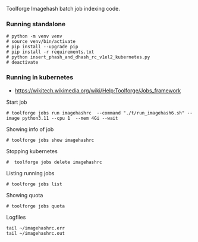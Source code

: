 Toolforge Imagehash batch job indexing code. 

### Running standalone

```
# python -m venv venv
# source venv/bin/activate
# pip install --upgrade pip
# pip install -r requirements.txt
# python insert_phash_and_dhash_rc_v1el2_kubernetes.py
# deactivate
```

### Running in kubernetes
- https://wikitech.wikimedia.org/wiki/Help:Toolforge/Jobs_framework

Start job
```
# toolforge jobs run imagehashrc  --command "./t/run_imagehash6.sh" --image python3.11 --cpu 1  --mem 4Gi --wait
```
Showing info of job
```
# toolforge jobs show imagehashrc
```
Stopping kubernetes
```
#  toolforge jobs delete imagehashrc
```
Listing running jobs
```
# toolforge jobs list
```
Showing quota
```
# toolforge jobs quota
```
Logfiles
```
tail ~/imagehashrc.err
tail ~/imagehashrc.out
```
